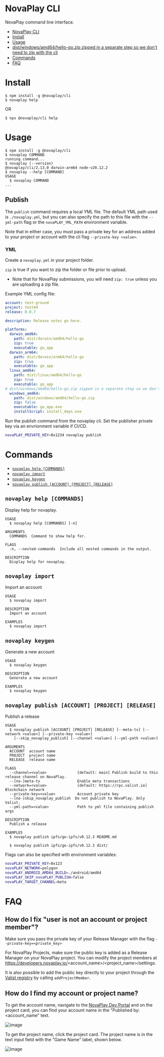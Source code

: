 # NovaPlay CLI

NovaPlay command line interface.

<!-- toc -->
* [NovaPlay CLI](#novaplay-cli)
* [Install](#install)
* [Usage](#usage)
* [dist/windows/amd64/hello-go.zip zipped in a separate step so we don't need to zip with the cli](#distwindowsamd64hello-gozip-zipped-in-a-separate-step-so-we-dont-need-to-zip-with-the-cli)
* [Commands](#commands)
* [FAQ](#faq)
<!-- tocstop -->

# Install 

<!-- install -->
```sh-session
$ npm install -g @novaplay/cli
$ novaplay help
```
OR
```sh-session
$ npx @novaplay/cli help
```
<!-- installstop -->

# Usage

<!-- usage -->
```sh-session
$ npm install -g @novaplay/cli
$ novaplay COMMAND
running command...
$ novaplay (--version)
@novaplay/cli/2.13.0 darwin-arm64 node-v20.12.2
$ novaplay --help [COMMAND]
USAGE
  $ novaplay COMMAND
...
```
<!-- usagestop -->

## Publish

The `publish` command requires a local YML file. The default YML path used is `./novaplay.yml`, but you can also specify the path to this file with the `--yml-path` flag or the `novaPLAY_YML_PATH` environment variable.

Note that in either case, you must pass a private key for an address added to your project or account with the cli flag `--private-key <value>`.

### YML
Create a `novaplay.yml` in your project folder.

`zip` is true if you want to zip the folder or file prior to upload.
- Note that for NovaPlay submissions, you will need `zip: true` unless you are uploading a zip file.

Example YML config file:
```yml
account: test-ground
project: test44
release: 0.0.7

description: Release notes go here.

platforms:
  darwin_amd64: 
    path: dist/darwin/amd64/hello-go
    zip: true
    executable: go_app
  darwin_arm64: 
    path: dist/darwin/arm64/hello-go
    zip: true
    executable: go_app
  linux_amd64: 
    path: dist/linux/amd64/hello-go
    zip: true
    executable: go_app
# dist/windows/amd64/hello-go.zip zipped in a separate step so we don't need to zip with the cli
  windows_amd64: 
    path: dist/windows/amd64/hello-go.zip
    zip: false
    executable: go_app.exe
    installScript: install_deps.exe

```

Run the publish command from the novaplay cli. Set the publisher private key via an envrionment variable if CI/CD.
```bash
novaPLAY_PRIVATE_KEY=0x1234 novaplay publish
```

# Commands
<!-- commands -->
* [`novaplay help [COMMANDS]`](#novaplay-help-commands)
* [`novaplay import`](#novaplay-import)
* [`novaplay keygen`](#novaplay-keygen)
* [`novaplay publish [ACCOUNT] [PROJECT] [RELEASE]`](#novaplay-publish-account-project-release)

## `novaplay help [COMMANDS]`

Display help for novaplay.

```
USAGE
  $ novaplay help [COMMANDS] [-n]

ARGUMENTS
  COMMANDS  Command to show help for.

FLAGS
  -n, --nested-commands  Include all nested commands in the output.

DESCRIPTION
  Display help for novaplay.
```

## `novaplay import`

Import an account

```
USAGE
  $ novaplay import

DESCRIPTION
  Import an account

EXAMPLES
  $ novaplay import
```

## `novaplay keygen`

Generate a new account

```
USAGE
  $ novaplay keygen

DESCRIPTION
  Generate a new account

EXAMPLES
  $ novaplay keygen
```

## `novaplay publish [ACCOUNT] [PROJECT] [RELEASE]`

Publish a release

```
USAGE
  $ novaplay publish [ACCOUNT] [PROJECT] [RELEASE] [--meta-tx] [--network <value>] [--private-key <value>]
    [--skip_novaplay_publish] [--channel <value>] [--yml-path <value>]

ARGUMENTS
  ACCOUNT  account name
  PROJECT  project name
  RELEASE  release name

FLAGS
  --channel=<value>              [default: main] Publish build to this release channel on NovaPlay.
  --[no-]meta-tx                 Enable meta transactions
  --network=<value>              [default: https://rpc.valist.io] Blockchain network
  --private-key=<value>          Account private key
  --[no-]skip_novaplay_publish  Do not publish to NovaPlay. Only Valist.
  --yml-path=<value>             Path to yml file containing publish args

DESCRIPTION
  Publish a release

EXAMPLES
  $ novaplay publish ipfs/go-ipfs/v0.12.3 README.md

  $ novaplay publish ipfs/go-ipfs/v0.12.3 dist/
```

<!-- commandsstop -->

Flags can also be specified with environment variables:
```bash
novaPLAY_PRIVATE_KEY=0x123
novaPLAY_NETWORK=polygon
novaPLAY_ANDROID_AMD64_BUILD=./android/amd64
novaPLAY_SKIP_novaPLAY_PUBLISH=false
novaPLAY_TARGET_CHANNEL=beta
```

# FAQ

## How do I fix "user is not an account or project member"?

Make sure you pass the private key of your Release Manager with the flag `--private-key=<private_key>` 

For NovaPlay Projects, make sure the public key is added as a Release Manager on your NovaPlay project. You can modify the project members at https://developers.novaplay.io/<account_name>/<project_name>/settings.

It is also possible to add the public key directly to your project through the [Valist registry](https://polygonscan.com/address/0xd504d012d78b81fa27288628f3fc89b0e2f56e24) by calling `addProjectMember`.

## How do I find my account or project name?

To get the account name, navigate to the [NovaPlay Dev Portal](https://developers.novaplay.io) and on the project card, you can find your account name in the "Published by: <account_name" text.

![image](https://raw.githubusercontent.com/NovaPlay-Gaming/cli/main/public/account_name.png)

To get the project name, click the project card. The project name is in the text input field with the "Game Name" label, shown below.

![image](https://raw.githubusercontent.com/NovaPlay-Gaming/cli/main/public/project_name.png)
